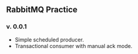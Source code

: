 ## RabbitMQ Practice

### v. 0.0.1

- Simple scheduled producer.
- Transactional consumer with manual ack mode.
